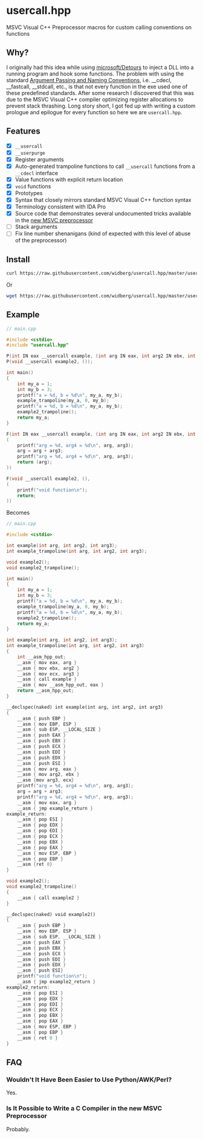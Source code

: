 # usercall.hpp

MSVC Visual C++ Preprocessor macros for custom calling conventions on functions

## Why?

I originally had this idea while using [microsoft/Detours](https://github.com/microsoft/Detours) to inject a DLL into a running program and hook some functions. The problem with using the standard [Argument Passing and Naming Conventions](https://docs.microsoft.com/en-us/cpp/cpp/argument-passing-and-naming-conventions?view=msvc-160), i.e. __cdecl, __fastcall, __stdcall, etc., is that not every function in the exe used one of these predefined standards. After some research I discovered that this was due to the MSVC Visual C++ compiler optimizing register allocations to prevent stack thrashing. Long story short, I got fed up with writing a custom prologue and epilogue for every function so here we are `usercall.hpp`.

## Features

- [X] `__usercall`
- [X] `__userpurge`
- [X] Register arguments
- [X] Auto-generated trampoline functions to call `__usercall` functions from a `__cdecl` interface
- [X] Value functions with explicit return location
- [X] `void` functions
- [X] Prototypes
- [X] Syntax that closely mirrors standard MSVC Visual C++ function syntax
- [X] Terminology consistent with IDA Pro
- [X] Source code that demonstrates several undocumented tricks available in the [new MSVC preprocessor](https://docs.microsoft.com/en-us/cpp/preprocessor/preprocessor-experimental-overview?view=msvc-160)
- [ ] Stack arguments
- [ ] Fix line number shenanigans (kind of expected with this level of abuse of the preprocessor)

## Install

```sh
curl https://raw.githubusercontent.com/widberg/usercall.hpp/master/usercall.hpp
```

Or

```sh
wget https://raw.githubusercontent.com/widberg/usercall.hpp/master/usercall.hpp
```

## Example

```cpp
// main.cpp

#include <cstdio>
#include "usercall.hpp"

P(int IN eax __usercall example, (int arg IN eax, int arg2 IN ebx, int arg3 IN ecx));
P(void __usercall example2, ());

int main()
{
    int my_a = 1;
    int my_b = 3;
    printf("a = %d, b = %d\n", my_a, my_b);
    example_trampoline(my_a, 0, my_b);
    printf("a = %d, b = %d\n", my_a, my_b);
    example2_trampoline();
    return my_a;
}

F(int IN eax __usercall example, (int arg IN eax, int arg2 IN ebx, int arg3 IN ecx),
(
    printf("arg = %d, arg4 = %d\n", arg, arg3);
    arg = arg + arg3;
    printf("arg = %d, arg4 = %d\n", arg, arg3);
    return (arg);
))

F(void __usercall example2, (),
(
    printf("void function\n");
    return;
))
```

Becomes

```cpp
// main.cpp

#include <cstdio>

int example(int arg, int arg2, int arg3);
int example_trampoline(int arg, int arg2, int arg3);

void example2();
void example2_trampoline();

int main()
{
    int my_a = 1;
    int my_b = 3;
    printf("a = %d, b = %d\n", my_a, my_b);
    example_trampoline(my_a, 0, my_b);
    printf("a = %d, b = %d\n", my_a, my_b);
    example2_trampoline();
    return my_a;
}

int example(int arg, int arg2, int arg3);
int example_trampoline(int arg, int arg2, int arg3)
{
    int __asm_hpp_out;
    __asm { mov eax, arg }
    __asm { mov ebx, arg2 }
    __asm { mov ecx, arg3 }
    __asm { call example }
    __asm { mov __asm_hpp_out, eax }
    return __asm_hpp_out;
}

__declspec(naked) int example(int arg, int arg2, int arg3)
{
    __asm { push EBP }
    __asm { mov EBP, ESP }
    __asm { sub ESP, __LOCAL_SIZE }
    __asm { push EAX }
    __asm { push EBX }
    __asm { push ECX }
    __asm { push EDI }
    __asm { push EDX }
    __asm { push ESI }
    __asm { mov arg, eax }
    __asm { mov arg2, ebx }
    __asm {mov arg3, ecx}
    printf("arg = %d, arg4 = %d\n", arg, arg3);
    arg = arg + arg3;
    printf("arg = %d, arg4 = %d\n", arg, arg3);
    __asm { mov eax, arg }
    __asm { jmp example_return }
example_return:
    __asm { pop ESI }
    __asm { pop EDX }
    __asm { pop EDI }
    __asm { pop ECX }
    __asm { pop EBX }
    __asm { pop EAX }
    __asm { mov ESP, EBP }
    __asm { pop EBP }
    __asm {ret 0}
}

void example2();
void example2_trampoline()
{
    __asm { call example2 }
}

__declspec(naked) void example2()
{
    __asm { push EBP }
    __asm { mov EBP, ESP }
    __asm { sub ESP, __LOCAL_SIZE }
    __asm { push EAX }
    __asm { push EBX }
    __asm { push ECX }
    __asm { push EDI }
    __asm { push EDX }
    __asm { push ESI}
    printf("void function\n");
    __asm { jmp example2_return }
example2_return:
    __asm { pop ESI }
    __asm { pop EDX }
    __asm { pop EDI }
    __asm { pop ECX }
    __asm { pop EBX }
    __asm { pop EAX }
    __asm { mov ESP, EBP }
    __asm { pop EBP }
    __asm { ret 0 }
}
```

## FAQ

### Wouldn't It Have Been Easier to Use Python/AWK/Perl?

Yes.

### Is It Possible to Write a C Compiler in the new MSVC Preprocessor

Probably.
